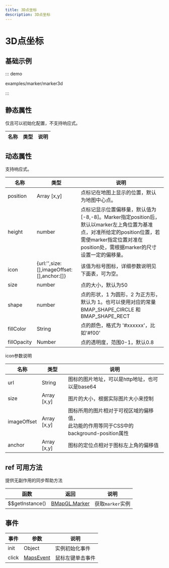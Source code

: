 ```yaml
---
title: 3D点坐标
description: 3D点坐标
---
```

# 3D点坐标

## 基础示例

::: demo

examples/marker/marker3d

:::


## 静态属性
仅且可以初始化配置，不支持响应式。

名称 | 类型 | 说明
---|---|---|

## 动态属性
支持响应式。

名称 | 类型 | 说明
---|---|---|
position | Array [x,y] | 点标记在地图上显示的位置，默认为地图中心点。
height | number | 点标记显示位置偏移量，默认值为[-8,-8]。Marker指定position后，默认以marker左上角位置为基准点，对准所给定的position位置，若需使marker指定位置对准在position处，需根据marker的尺寸设置一定的偏移量。
icon | {url:'',size:[],imageOffset:[],anchor:[]} | 该值为标号图标，详细参数说明见下面表，可为空。
size | number | 点的大小，默认为50
shape | number | 点的形状，1 为圆形，2 为正方形，默认为 1。也可以使用对应的常量 BMAP_SHAPE_CIRCLE 和 BMAP_SHAPE_RECT
fillColor | String | 点的颜色，格式为 '#xxxxxx'，比如'#f00'
fillOpacity | Number | 点的透明度，范围0-1，默认0.8

icon参数说明

名称 | 类型 | 说明
---|---|---|
url | String | 图标的图片地址，可以是http地址，也可以是base64
size | Array [x,y] | 图片的大小，根据实际图片大小来控制
imageOffset | Array [x,y] | 图标所用的图片相对于可视区域的偏移值，<br/>此功能的作用等同于CSS中的background-position属性
anchor | Array [x,y] | 图标的定位点相对于图标左上角的偏移值


## ref 可用方法
提供无副作用的同步帮助方法

函数 | 返回 | 说明
---|---|---|
$$getInstance() | [BMapGL.Marker](http://lbsyun.baidu.com/cms/jsapi/reference/jsapi_webgl_1_0.html#a3b2) | 获取`marker`实例

## 事件

事件 | 参数 | 说明
---|---|---|
init | Object | 实例初始化事件
click | [MapsEvent](http://lbs.amap.com/api/javascript-api/reference/event/#MapsEvent) | 鼠标左键单击事件
